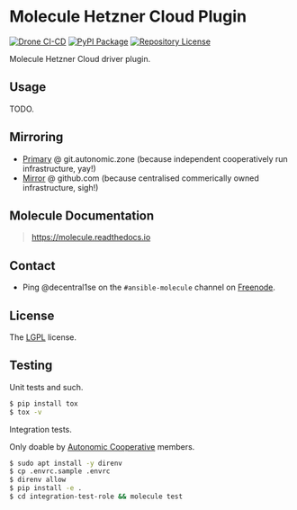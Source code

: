 # Molecule Hetzner Cloud Plugin

[![Drone CI-CD](https://drone.autonomic.zone/api/badges/autonomic-cooperative/molecule-hetznercloud/status.svg)](https://drone.autonomic.zone/autonomic-cooperative/molecule-hetznercloud)
[![PyPI Package](https://badge.fury.io/py/molecule-hetznercloud.svg)](https://badge.fury.io/py/molecule-hetznercloud)
[![Repository License](https://img.shields.io/badge/license-LGPL-brightgreen.svg)](LICENSE)

Molecule Hetzner Cloud driver plugin.

## Usage

TODO.

## Mirroring

- [Primary](https://git.autonomic.zone/autonomic-cooperative/molecule-hetznercloud) @ git.autonomic.zone (because independent cooperatively run infrastructure, yay!)
- [Mirror](https://github.com/ansible-community/molecule-hetznercloud) @ github.com (because centralised commerically owned infrastructure, sigh!)

## Molecule Documentation

> https://molecule.readthedocs.io

## Contact

- Ping @decentral1se on the `#ansible-molecule` channel on [Freenode](https://freenode.net).

## License

The [LGPL](https://www.gnu.org/licenses/lgpl-3.0.en.html) license.

## Testing

Unit tests and such.

```bash
$ pip install tox
$ tox -v
```

Integration tests.

Only doable by [Autonomic Cooperative](https://autonomic.zone/) members.

```bash
$ sudo apt install -y direnv
$ cp .envrc.sample .envrc
$ direnv allow
$ pip install -e .
$ cd integration-test-role && molecule test
```
